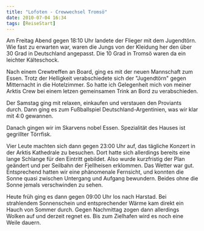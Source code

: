 ```yaml
---
title: "Lofoten - Crewwechsel Tromsö"
date: 2010-07-04 16:34
tags: [ReiseStart]
---
```

Am Freitag Abend gegen 18:10 Uhr landete der Flieger mit dem Jugendtörn. Wie fast zu erwarten war, waren die Jungs von der Kleidung her den über 30 Grad in Deutschland angepasst. Die 10 Grad in Tromsö waren da ein leichter Kälteschock.

<!--more-->

Nach einem Crewtreffen an Board, ging es mit der neuen Mannschaft zum Essen. Trotz der Helligkeit verabschiedete sich der "Jugendtörn" gegen Mitternacht in die Hotelzimmer. So hatte ich Gelegenheit mich von meiner Arktis Crew bei einem letzen gemeinsamen Trink an Bord zu verabschieden.

Der Samstag ging mit relaxen, einkaufen und verstauen den Proviants durch. Dann ging es zum Fußballspiel Deutschland-Argentinien, was wir klar mit 4:0 gewannen. 

Danach gingen wir im Skarvens nobel Essen. Spezialität des Hauses ist gegrillter Törrfisk.

Vier Leute machten sich dann gegen 23:00 Uhr auf, das tägliche Konzert in der Arktis Kathedrale zu besuchen. Dort hatte sich allerdings bereits eine lange Schlange für den Eintritt gebildet. Also wurde kurzfristig der Plan geändert und per Seilbahn der Fjellheisen erklommen. Das Wetter war gut. Entsprechend hatten wir eine phänomenale Fernsicht, und konnten die Sonne quasi zwischen Untergang und Aufgang bewundern. Beides ohne die Sonne jemals verschwinden zu sehen.

Heute früh ging es dann gegen 09:00 Uhr los nach Harstad. Bei strahlendem Sonnenschein und entsprechender Wärme kam direkt ein Hauch von Sommer durch. Gegen Nachmittag zogen dann allerdings Wolken auf und derzeit regnet es. Bis zum Zielhafen wird es noch eine Weile dauern.

